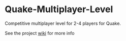 # Quake-Multiplayer-Level
Competitive multiplayer level for 2-4 players for Quake.

See the project [wiki](https://github.com/TheAurelian/Quake-Multiplayer-Level/wiki) for more info 
